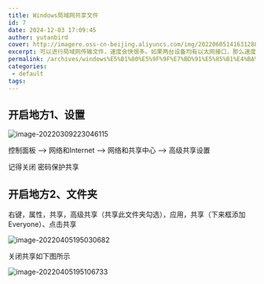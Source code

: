```yaml
---
title: Windows局域网共享文件
id: 7
date: 2024-12-03 17:09:45
auther: yutanbird
cover: http://imagere.oss-cn-beijing.aliyuncs.com/img/20220605141631288116.png
excerpt: 可以进行局域网传输文件，速度会快很多。如果两台设备均有以太网接口，那么速度可以达到近百兆
permalink: /archives/windows%E5%B1%80%E5%9F%9F%E7%BD%91%E5%85%B1%E4%BA%AB%E6%96%87%E4%BB%B6
categories:
 - default
tags: 
---
```




## 开启地方1、设置

![image-20220309223046115](http://imagere.oss-cn-beijing.aliyuncs.com/img/20220605141632195546.png)

控制面板 --> 网络和Internet --> 网络和共享中心 --> 高级共享设置

记得关闭 密码保护共享

## 开启地方2、文件夹

右键，属性，共享，高级共享（共享此文件夹勾选），应用，共享（下来框添加Everyone）、点击共享

![image-20220405195030682](http://imagere.oss-cn-beijing.aliyuncs.com/img/20220605141632859004.png)



关闭共享如下图所示

![image-20220405195106733](http://imagere.oss-cn-beijing.aliyuncs.com/img/20220605141633519644.png)